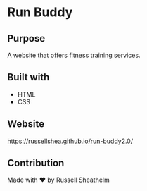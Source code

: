 # Run Buddy

## Purpose
A website that offers fitness training services.

## Built with
* HTML
* CSS

## Website
https://russellshea.github.io/run-buddy2.0/

## Contribution
Made with ❤️ by Russell Sheathelm
